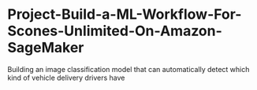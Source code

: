 # Project-Build-a-ML-Workflow-For-Scones-Unlimited-On-Amazon-SageMaker
Building an image classification model that can automatically detect which kind of vehicle delivery drivers have
